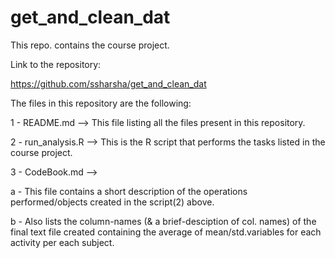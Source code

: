 get_and_clean_dat
=================

This repo. contains the course project.

Link to the repository:

https://github.com/ssharsha/get_and_clean_dat

The files in this repository are the following:

1 - README.md --> This file listing all the files present in this repository.

2 - run_analysis.R --> This is the R script that performs the tasks listed in the course project.

3 - CodeBook.md --> 

a - This file contains a short description of the operations performed/objects created in the script(2) above.

b - Also lists the column-names (& a brief-desciption of col. names) of the final text file created containing the average of mean/std.variables for each activity per each subject.
    

